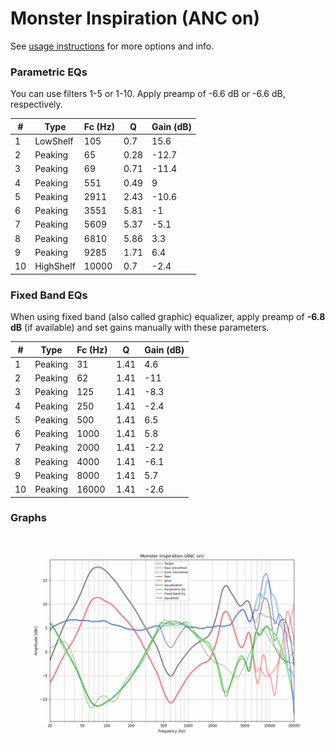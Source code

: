 # Monster Inspiration (ANC on)
See [usage instructions](https://github.com/jaakkopasanen/AutoEq#usage) for more options and info.

### Parametric EQs
You can use filters 1-5 or 1-10. Apply preamp of -6.6 dB or -6.6 dB, respectively.

|   # | Type      |   Fc (Hz) |    Q |   Gain (dB) |
|-----|-----------|-----------|------|-------------|
|   1 | LowShelf  |       105 | 0.7  |        15.6 |
|   2 | Peaking   |        65 | 0.28 |       -12.7 |
|   3 | Peaking   |        69 | 0.71 |       -11.4 |
|   4 | Peaking   |       551 | 0.49 |         9   |
|   5 | Peaking   |      2911 | 2.43 |       -10.6 |
|   6 | Peaking   |      3551 | 5.81 |        -1   |
|   7 | Peaking   |      5609 | 5.37 |        -5.1 |
|   8 | Peaking   |      6810 | 5.86 |         3.3 |
|   9 | Peaking   |      9285 | 1.71 |         6.4 |
|  10 | HighShelf |     10000 | 0.7  |        -2.4 |

### Fixed Band EQs
When using fixed band (also called graphic) equalizer, apply preamp of **-6.8 dB** (if available) and set gains manually with these parameters.

|   # | Type    |   Fc (Hz) |    Q |   Gain (dB) |
|-----|---------|-----------|------|-------------|
|   1 | Peaking |        31 | 1.41 |         4.6 |
|   2 | Peaking |        62 | 1.41 |       -11   |
|   3 | Peaking |       125 | 1.41 |        -8.3 |
|   4 | Peaking |       250 | 1.41 |        -2.4 |
|   5 | Peaking |       500 | 1.41 |         6.5 |
|   6 | Peaking |      1000 | 1.41 |         5.8 |
|   7 | Peaking |      2000 | 1.41 |        -2.2 |
|   8 | Peaking |      4000 | 1.41 |        -6.1 |
|   9 | Peaking |      8000 | 1.41 |         5.7 |
|  10 | Peaking |     16000 | 1.41 |        -2.6 |

### Graphs
![](./Monster%20Inspiration%20(ANC%20on).png)
